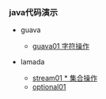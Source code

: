### java代码演示

- guava 
   - [guava01 字符操作](guava01.md)
   
- lamada 
    - [stream01 * 集合操作](lamada01.md)
    - [optional01](optional01.md)